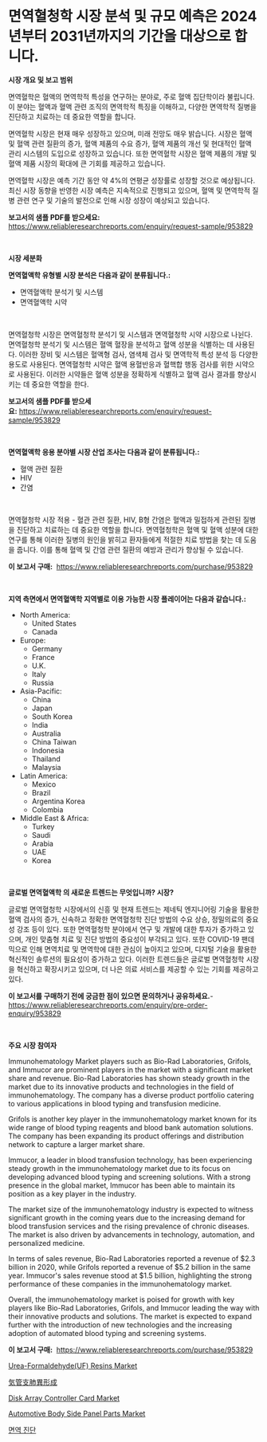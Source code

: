 <p><h1>면역혈청학 시장 분석 및 규모 예측은 2024년부터 2031년까지의 기간을 대상으로 합니다.</h1></p><p><strong>시장 개요 및 보고 범위</strong></p>
<p><p>면역혈학은 혈액의 면역학적 특성을 연구하는 분야로, 주로 혈액 집단학이라 불립니다. 이 분야는 혈액과 혈액 관련 조직의 면역학적 특징을 이해하고, 다양한 면역학적 질병을 진단하고 치료하는 데 중요한 역할을 합니다. </p><p>면역혈학 시장은 현재 매우 성장하고 있으며, 미래 전망도 매우 밝습니다. 시장은 혈액 및 혈액 관련 질환의 증가, 혈액 제품의 수요 증가, 혈액 제품의 개선 및 현대적인 혈액 관리 시스템의 도입으로 성장하고 있습니다. 또한 면역혈학 시장은 혈액 제품의 개발 및 혈액 제품 시장의 확대에 큰 기회를 제공하고 있습니다. </p><p>면역혈학 시장은 예측 기간 동안 약 4%의 연평균 성장률로 성장할 것으로 예상됩니다. 최신 시장 동향을 반영한 시장 예측은 지속적으로 진행되고 있으며, 혈액 및 면역학적 질병 관련 연구 및 기술의 발전으로 인해 시장 성장이 예상되고 있습니다.</p></p>
<p><strong>보고서의 샘플 PDF를 받으세요:</strong> <a href="https://www.reliableresearchreports.com/enquiry/request-sample/953829">https://www.reliableresearchreports.com/enquiry/request-sample/953829</a></p>
<p>&nbsp;</p>
<p><strong>시장 세분화</strong></p>
<p><strong>면역혈액학 유형별 시장 분석은 다음과 같이 분류됩니다.:</strong></p>
<p><ul><li>면역혈액학 분석기 및 시스템</li><li>면역혈액학 시약</li></ul></p>
<p>&nbsp;</p>
<p><p>면역혈청학 시장은 면역혈청학 분석기 및 시스템과 면역혈청학 시약 시장으로 나뉜다. 면역혈청학 분석기 및 시스템은 혈액 혈장을 분석하고 혈액 성분을 식별하는 데 사용된다. 이러한 장비 및 시스템은 혈액형 검사, 염색체 검사 및 면역학적 특성 분석 등 다양한 용도로 사용된다. 면역혈청학 시약은 혈액 용혈반응과 혈핵합 행동 검사를 위한 시약으로 사용된다. 이러한 시약들은 혈액 성분을 정확하게 식별하고 혈액 검사 결과를 향상시키는 데 중요한 역할을 한다.</p></p>
<p><strong>보고서의 샘플 PDF를 받으세요:</strong>&nbsp;<a href="https://www.reliableresearchreports.com/enquiry/request-sample/953829">https://www.reliableresearchreports.com/enquiry/request-sample/953829</a></p>
<p>&nbsp;</p>
<p><strong> 면역혈액학 응용 분야별 시장 산업 조사는 다음과 같이 분류됩니다.:</strong></p>
<p><ul><li>혈액 관련 질환</li><li>HIV</li><li>간염</li></ul></p>
<p>&nbsp;</p>
<p><p>면역혈청학 시장 적용 - 혈관 관련 질환, HIV, B형 간염은 혈액과 밀접하게 관련된 질병을 진단하고 치료하는 데 중요한 역할을 합니다. 면역혈청학은 혈액 및 혈액 성분에 대한 연구를 통해 이러한 질병의 원인을 밝히고 환자들에게 적절한 치료 방법을 찾는 데 도움을 줍니다. 이를 통해 혈액 및 간염 관련 질환의 예방과 관리가 향상될 수 있습니다.</p></p>
<p><strong>이 보고서 구매:</strong>&nbsp; <a href="https://www.reliableresearchreports.com/purchase/953829">https://www.reliableresearchreports.com/purchase/953829</a></p>
<p>&nbsp;</p>
<p><strong>지역 측면에서 면역혈액학 지역별로 이용 가능한 시장 플레이어는 다음과 같습니다.:</strong></p>
<p><ul>
    <li>
        North America:
        <ul>
            <li>United States</li>
            <li>Canada</li>
        </ul>
    </li>
    <li>
        Europe:
        <ul>
            <li>Germany</li>
            <li>France</li>
            <li>U.K.</li>
            <li>Italy</li>
            <li>Russia</li>
        </ul>
    </li>
    <li>
        Asia-Pacific:
        <ul>
            <li>China</li>
            <li>Japan</li>
            <li>South Korea</li>
            <li>India</li>
            <li>Australia</li>
            <li>China Taiwan</li>
            <li>Indonesia</li>
            <li>Thailand</li>
            <li>Malaysia</li>
        </ul>
    </li>
    <li>
        Latin America:
        <ul>
            <li>Mexico</li>
            <li>Brazil</li>
            <li>Argentina Korea</li>
            <li>Colombia</li>
        </ul>
    </li>
    <li>
        Middle East & Africa:
        <ul>
            <li>Turkey</li>
            <li>Saudi</li>
            <li>Arabia</li>
            <li>UAE</li>
            <li>Korea</li>
        </ul>
    </li>
    </ul></p>
<p>&nbsp;</p>
<p><strong>글로벌 면역혈액학 의 새로운 트렌드는 무엇입니까? 시장?</strong></p>
<p><p>글로벌 면역혈청학 시장에서의 신흥 및 현재 트렌드는 제네틱 엔지니어링 기술을 활용한 혈액 검사의 증가, 신속하고 정확한 면역혈청학 진단 방법의 수요 상승, 정밀의료의 중요성 강조 등이 있다. 또한 면역혈청학 분야에서 연구 및 개발에 대한 투자가 증가하고 있으며, 개인 맞춤형 치료 및 진단 방법의 중요성이 부각되고 있다. 또한 COVID-19 팬데믹으로 인해 면역치료 및 면역학에 대한 관심이 높아지고 있으며, 디지털 기술을 활용한 혁신적인 솔루션의 필요성이 증가하고 있다. 이러한 트렌드들은 글로벌 면역혈청학 시장을 혁신하고 확장시키고 있으며, 더 나은 의료 서비스를 제공할 수 있는 기회를 제공하고 있다.</p></p>
<p><strong>이 보고서를 구매하기 전에 궁금한 점이 있으면 문의하거나 공유하세요.</strong>- <a href="https://www.reliableresearchreports.com/enquiry/pre-order-enquiry/953829">https://www.reliableresearchreports.com/enquiry/pre-order-enquiry/953829</a></p>
<p>&nbsp;</p>
<p><strong>주요 시장 참여자</strong></p>
<p><p>Immunohematology Market players such as Bio-Rad Laboratories, Grifols, and Immucor are prominent players in the market with a significant market share and revenue. Bio-Rad Laboratories has shown steady growth in the market due to its innovative products and technologies in the field of immunohematology. The company has a diverse product portfolio catering to various applications in blood typing and transfusion medicine.</p><p>Grifols is another key player in the immunohematology market known for its wide range of blood typing reagents and blood bank automation solutions. The company has been expanding its product offerings and distribution network to capture a larger market share.</p><p>Immucor, a leader in blood transfusion technology, has been experiencing steady growth in the immunohematology market due to its focus on developing advanced blood typing and screening solutions. With a strong presence in the global market, Immucor has been able to maintain its position as a key player in the industry.</p><p>The market size of the immunohematology industry is expected to witness significant growth in the coming years due to the increasing demand for blood transfusion services and the rising prevalence of chronic diseases. The market is also driven by advancements in technology, automation, and personalized medicine.</p><p>In terms of sales revenue, Bio-Rad Laboratories reported a revenue of $2.3 billion in 2020, while Grifols reported a revenue of $5.2 billion in the same year. Immucor's sales revenue stood at $1.5 billion, highlighting the strong performance of these companies in the immunohematology market.</p><p>Overall, the immunohematology market is poised for growth with key players like Bio-Rad Laboratories, Grifols, and Immucor leading the way with their innovative products and solutions. The market is expected to expand further with the introduction of new technologies and the increasing adoption of automated blood typing and screening systems.</p></p>
<p><strong>이 보고서 구매:</strong>&nbsp;&nbsp;<a href="https://www.reliableresearchreports.com/purchase/953829">https://www.reliableresearchreports.com/purchase/953829</a></p>
<p><p><a href="https://issuu.com/reportprime-2/docs/urea-formaldehydeuf-resins-market-size-2030.pptx">Urea-Formaldehyde(UF) Resins Market</a></p><p><a href="https://github.com/nxboeu02965442/Market-Research-Report-List-1/blob/main/5587480185022.md">気管支肺異形成</a></p><p><a href="https://bubble-tree-ea4.notion.site/Disk-Array-Controller-Card-Market-Research-Report-Forecasted-for-Period-from-2024-2031-by-Market--43bc8ff962e645ab9a3af3fbcc848812">Disk Array Controller Card Market</a></p><p><a href="https://github.com/rahu1506/Market-Research-Report-List-3/blob/main/automotive-body-side-panel-parts-market.md">Automotive Body Side Panel Parts Market</a></p><p><a href="https://github.com/mpodehpw07370073/Market-Research-Report-List-1/blob/main/2232828184957.md">면역 진단</a></p></p>
